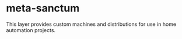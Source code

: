 # meta-sanctum
This layer provides custom machines and distributions for use in home automation projects.
